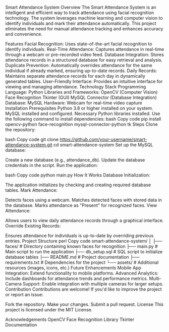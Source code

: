 Smart Attendance System
Overview
The Smart Attendance System is an intelligent and efficient way to track attendance using facial recognition technology. The system leverages machine learning and computer vision to identify individuals and mark their attendance automatically. This project eliminates the need for manual attendance tracking and enhances accuracy and convenience.

Features
Facial Recognition: Uses state-of-the-art facial recognition to identify individuals.
Real-Time Attendance: Captures attendance in real-time through a webcam or pre-recorded video feed.
Database Integration: Stores attendance records in a structured database for easy retrieval and analysis.
Duplicate Prevention: Automatically overrides attendance for the same individual if already marked, ensuring up-to-date records.
Daily Records: Maintains separate attendance records for each day in dynamically generated tables.
User-Friendly Interface: Provides an intuitive interface for viewing and managing attendance.
Technology Stack
Programming Language: Python
Libraries and Frameworks:
OpenCV (Computer Vision)
Face Recognition
Tkinter (GUI)
MySQL Connector (Database Integration)
Database: MySQL
Hardware:
Webcam for real-time video capture
Installation
Prerequisites
Python 3.8 or higher installed on your system.
MySQL installed and configured.
Necessary Python libraries installed. Use the following command to install dependencies:
bash
Copy code
pip install opencv-python face-recognition mysql-connector-python tk
Steps
Clone the repository:

bash
Copy code
git clone https://github.com/your-username/smart-attendance-system.git
cd smart-attendance-system
Set up the MySQL database:

Create a new database (e.g., attendance_db).
Update the database credentials in the script.
Run the application:

bash
Copy code
python main.py
How It Works
Database Initialization:

The application initializes by checking and creating required database tables.
Mark Attendance:

Detects faces using a webcam.
Matches detected faces with stored data in the database.
Marks attendance as "Present" for recognized faces.
View Attendance:

Allows users to view daily attendance records through a graphical interface.
Override Existing Records:

Ensures attendance for individuals is up-to-date by overriding previous entries.
Project Structure
perl
Copy code
smart-attendance-system/
│
├── faces/               # Directory containing known faces for recognition
├── main.py              # Main script to run the application
├── db_setup.sql         # SQL script to initialize database tables
├── README.md            # Project documentation
├── requirements.txt     # Dependencies for the project
└── assets/              # Additional resources (images, icons, etc.)
Future Enhancements
Mobile App Integration: Extend functionality to mobile platforms.
Advanced Analytics: Include dashboards for attendance trends and performance metrics.
Multi-Camera Support: Enable integration with multiple cameras for larger setups.
Contribution
Contributions are welcome! If you'd like to improve the project or report an issue:

Fork the repository.
Make your changes.
Submit a pull request.
License
This project is licensed under the MIT License.

Acknowledgements
 OpenCV
 Face Recognition Library
 Tkinter Documentation
